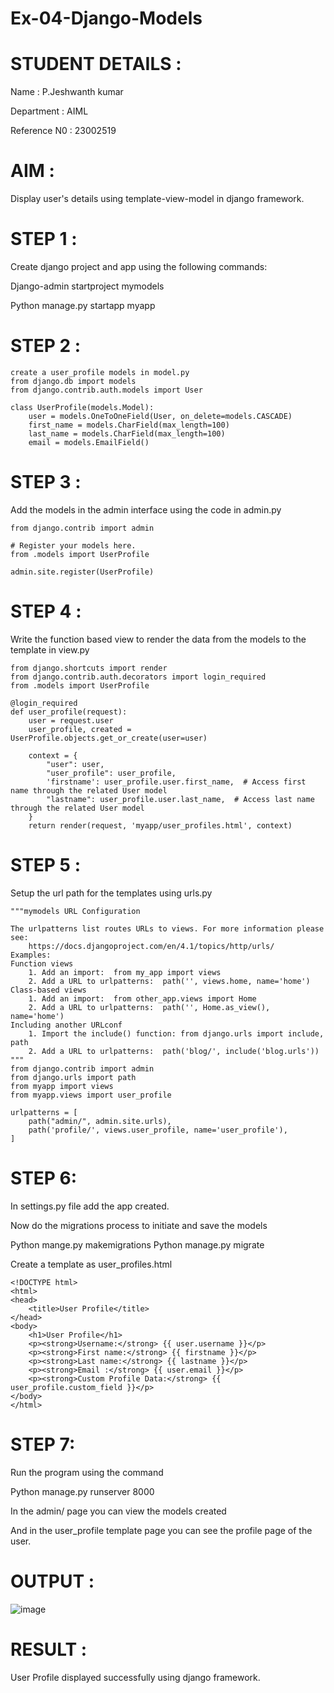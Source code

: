 # Ex-04-Django-Models
# STUDENT DETAILS :
Name : P.Jeshwanth kumar


Department : AIML

Reference N0 : 23002519
# AIM : 
Display user's details using template-view-model in django framework.
# STEP 1 :
Create django project and app using the following commands:

Django-admin startproject mymodels

Python manage.py startapp myapp
# STEP 2 :
```
create a user_profile models in model.py
from django.db import models
from django.contrib.auth.models import User

class UserProfile(models.Model):
    user = models.OneToOneField(User, on_delete=models.CASCADE)
    first_name = models.CharField(max_length=100)
    last_name = models.CharField(max_length=100)
    email = models.EmailField()
```
# STEP 3 :
Add the models in the admin interface using the code in admin.py
```
from django.contrib import admin

# Register your models here.
from .models import UserProfile

admin.site.register(UserProfile)
```
# STEP 4 :
Write the function based view to render the data from the models to the template in view.py
```
from django.shortcuts import render
from django.contrib.auth.decorators import login_required
from .models import UserProfile

@login_required
def user_profile(request):
    user = request.user
    user_profile, created = UserProfile.objects.get_or_create(user=user)

    context = {
        "user": user,
        "user_profile": user_profile,
        'firstname': user_profile.user.first_name,  # Access first name through the related User model
        "lastname": user_profile.user.last_name,  # Access last name through the related User model
    }
    return render(request, 'myapp/user_profiles.html', context)
```
 # STEP 5 :
Setup the url path for the templates using urls.py
```
"""mymodels URL Configuration

The urlpatterns list routes URLs to views. For more information please see:
    https://docs.djangoproject.com/en/4.1/topics/http/urls/
Examples:
Function views
    1. Add an import:  from my_app import views
    2. Add a URL to urlpatterns:  path('', views.home, name='home')
Class-based views
    1. Add an import:  from other_app.views import Home
    2. Add a URL to urlpatterns:  path('', Home.as_view(), name='home')
Including another URLconf
    1. Import the include() function: from django.urls import include, path
    2. Add a URL to urlpatterns:  path('blog/', include('blog.urls'))
"""
from django.contrib import admin
from django.urls import path
from myapp import views
from myapp.views import user_profile

urlpatterns = [
    path("admin/", admin.site.urls),
    path('profile/', views.user_profile, name='user_profile'),
]
```
# STEP 6:
In settings.py file add the app created.

Now do the migrations process to initiate and save the models

Python mange.py makemigrations
Python manage.py migrate

Create a template as user_profiles.html
```
<!DOCTYPE html>
<html>
<head>
    <title>User Profile</title>
</head>
<body>
    <h1>User Profile</h1>
    <p><strong>Username:</strong> {{ user.username }}</p>
    <p><strong>First name:</strong> {{ firstname }}</p>
    <p><strong>Last name:</strong> {{ lastname }}</p>
    <p><strong>Email :</strong> {{ user.email }}</p>
    <p><strong>Custom Profile Data:</strong> {{ user_profile.custom_field }}</p>
</body>
</html>
```
# STEP 7:
Run the program using the command

Python manage.py runserver 8000

In the admin/ page you can view the models created

And  in the user_profile template page you can see the profile page of the user.

# OUTPUT : 
![image](https://github.com/Jeshwanthkumarpayyavula/ODD2023-WT-Ex-04-Django-Models/assets/145742402/ddb85349-d92b-4034-b757-170f22fbf314)


# RESULT : 
User Profile displayed successfully using django framework.
